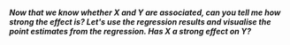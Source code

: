 ##### Now that we know whether X and Y are associated, can you tell me how strong the effect is? Let's use the regression results and visualise the point estimates from the regression. Has X a strong effect on Y?